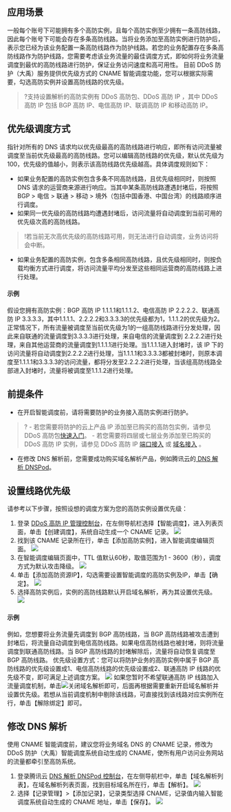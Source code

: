 ﻿## 应用场景
一般每个账号下可能拥有多个高防实例，且每个高防实例至少拥有一条高防线路，因此每个账号下可能会存在多条高防线路。当将业务添加至高防实例进行防护后，表示您已经为该业务配置一条高防线路作为防护线路。若您的业务配置存在多条高防线路作为防护线路，您需要考虑该业务流量的最佳调度方式，即如何将业务流量调度到最优的高防线路进行防护，保证业务访问速度和高可用性。
目前 DDoS 防护（大禹）服务提供优先级方式的 CNAME 智能调度功能，您可以根据实际需要，勾选高防实例并设置高防线路的优先级。
>?支持设置解析的高防实例有 DDoS 高防包、DDoS 高防 IP ，其中 DDoS 高防 IP 包括 BGP 高防 IP、电信高防 IP、联调高防 IP 和移动高防 IP。

## 优先级调度方式
指针对所有的 DNS 请求均以优先级最高的高防线路进行响应，即所有访问流量被调度至当前优先级最高的高防线路。您可以编辑高防线路的优先级，默认优先级为100，优先级的值越小，则表示该高防线路优先级越高。具体调度规则如下：
- 如果业务配置的高防实例包含多条不同高防线路，且优先级相同时，则按照 DNS 请求的运营商来源进行响应。当其中某条高防线路遭遇封堵后，将按照 BGP > 电信 > 联通 > 移动 > 境外（包括中国香港、中国台湾）的线路顺序进行调度。
- 如果同一优先级的高防线路均遭遇封堵后，访问流量将自动调度到当前可用的优先级次高的高防线路。
>!若当前无次高优先级的高防线路可用，则无法进行自动调度，业务访问将会中断。
- 如果业务配置的高防实例，包含多条相同高防线路，且优先级相同时，则按负载均衡方式进行调度，将访问流量平均分发至这些相同运营商的高防线路上进行处理。

#### 示例
假设您拥有高防实例：BGP 高防 IP 1.1.1.1和1.1.1.2、电信高防 IP 2.2.2.2、联通高防 IP 3.3.3.3，其中1.1.1.1、2.2.2.2和3.3.3.3的优先级都为1，1.1.1.2的优先级为2。正常情况下，所有流量被调度至当前优先级为1的一组高防线路进行分发处理，因此来自联通的流量调度到3.3.3.3进行处理，来自电信的流量调度到 2.2.2.2进行处理，来自其他运营商的流量调度到1.1.1.1进行处理。当1.1.1.1进入封堵时，该 IP 下的访问流量将自动调度到2.2.2.2进行处理，当1.1.1.1和3.3.3.3都被封堵时，则原本调度至1.1.1.1和3.3.3.3的访问流量，都将分发至2.2.2.2进行处理，当该组高防线路全部进入封堵时，流量将被调度至1.1.1.2进行处理。
## 前提条件
- 在开启智能调度前，请将需要防护的业务接入高防实例进行防护。
>?
	- 若您需要将防护的云上产品 IP 添加至已购买的高防包实例，请参见 DDoS 高防包[快速入门](https://cloud.tencent.com/document/product/1021/43898)。
	- 若您需要将四层或七层业务添加至已购买的 DDoS 高防 IP 实例，请参见  DDoS 高防 IP [端口接入]() 或 [域名接入]() 。


- 在修改 DNS 解析前，您需要成功购买域名解析产品，例如腾讯云的[ DNS 解析 DNSPod](https://cloud.tencent.com/document/product/302/2589)。

## 设置线路优先级
请参考以下步骤，按照设想的调度方案为您的高防实例设置优先级：
1. 登录 [DDoS 高防 IP 管理控制台](https://console.cloud.tencent.com/ddos/antiddos-advanced/overview)，在左侧导航栏选择【智能调度】，进入列表页面，单击【创建调度】，系统自动生成一个 CNAME 记录。
![](https://main.qcloudimg.com/raw/a4bcd2fbfa09cb5c48901377055b014c.png)
2. 找到该 CNAME 记录所在行，单击【添加高防实例】，进入智能调度编辑页面。
![](https://main.qcloudimg.com/raw/1513c21da0963ab2a82fbf9aaa94f900.png)
3. 在智能调度编辑页面中，TTL 值默认60秒，取值范围为1 - 3600（秒），调度方式为默认攻击降级。
![](https://main.qcloudimg.com/raw/b36e3472dad8b160e6545adaddacbbd5.png)
4. 单击【添加高防资源IP】，勾选需要设置智能调度的高防实例及IP，单击【确定】。
![](https://main.qcloudimg.com/raw/f13db809acc3ed490d67dd0c747c05c3.png)
5. 选择高防实例后，实例的高防线路默认开启域名解析，再为其设置优先级。
![](https://main.qcloudimg.com/raw/6f814dcd827f1f598ca8807b4720e4e9.png)

#### 示例
例如，您想要将业务流量先调度到 BGP 高防线路，当 BGP 高防线路被攻击遭到封堵后，将流量自动调度到电信高防线路。如果电信高防线路也被封堵，则将流量调度到联通高防线路。当 BGP 高防线路的封堵解除后，流量将自动恢复调度至 BGP 高防线路。
优先级设置方式：您可以将防护业务的高防实例中属于 BGP 高防线路的优先级设置成1、电信高防线路的优先级设置成2、联通高防 IP 线路的优先级不变，即可满足上述调度方案。
![](https://main.qcloudimg.com/raw/d5a2e5c8c7ffc55d58280446a4ffe44b.png)
如果您暂时不希望联通高防 IP 线路加入流量调度机制，单击<img src="https://main.qcloudimg.com/raw/5a5d700ec3e79ad7e0e6f50d4f440b02.png" style = "margin:0;">关闭域名解析即可，后面再根据需要重新开启域名解析并设置优先级。若想从当前调度机制中剔除该线路，可直接找到该线路对应实例所在行，单击【解除绑定】即可。
## 修改 DNS 解析
使用 CNAME 智能调度前，建议您将业务域名 DNS 的 CNAME 记录，修改为 DDoS 防护（大禹）智能调度系统自动生成的 CNAME，使所有用户访问业务网站的流量都牵引至高防系统。
1. 登录腾讯云 [DNS 解析 DNSPod 控制台](https://console.cloud.tencent.com/cns)，在左侧导航栏中，单击【域名解析列表】，在域名解析列表页面，找到目标域名所在行，单击【解析】。
![](https://main.qcloudimg.com/raw/31e86278ecfc0dde46f345edebd531b6.png)
2. 选择【记录管理】>【添加记录】，记录类型选择 CNAME，记录值内输入智能调度系统自动生成的 CNAME 地址，单击【保存】。
![](https://main.qcloudimg.com/raw/b81a09f5f526341cc74513d41ae45ef4.png)

